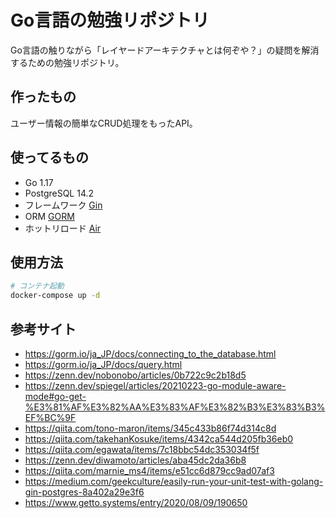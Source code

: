 # Go言語の勉強リポジトリ

Go言語の触りながら「レイヤードアーキテクチャとは何ぞや？」の疑問を解消するための勉強リポジトリ。

## 作ったもの

ユーザー情報の簡単なCRUD処理をもったAPI。

## 使ってるもの

- Go 1.17
- PostgreSQL 14.2
- フレームワーク [Gin](https://github.com/gin-gonic/gin)
- ORM [GORM](https://github.com/go-gorm/gorm)
- ホットリロード [Air](https://github.com/cosmtrek/air)

## 使用方法

```bash
# コンテナ起動
docker-compose up -d
```

## 参考サイト

- https://gorm.io/ja_JP/docs/connecting_to_the_database.html
- https://gorm.io/ja_JP/docs/query.html
- https://zenn.dev/nobonobo/articles/0b722c9c2b18d5
- https://zenn.dev/spiegel/articles/20210223-go-module-aware-mode#go-get-%E3%81%AF%E3%82%AA%E3%83%AF%E3%82%B3%E3%83%B3%EF%BC%9F
- https://qiita.com/tono-maron/items/345c433b86f74d314c8d
- https://qiita.com/takehanKosuke/items/4342ca544d205fb36eb0
- https://qiita.com/egawata/items/7c18bbc54dc353034f5f
- https://zenn.dev/diwamoto/articles/aba45dc2da36b8
- https://qiita.com/marnie_ms4/items/e51cc6d879cc9ad07af3
- https://medium.com/geekculture/easily-run-your-unit-test-with-golang-gin-postgres-8a402a29e3f6
- https://www.getto.systems/entry/2020/08/09/190650